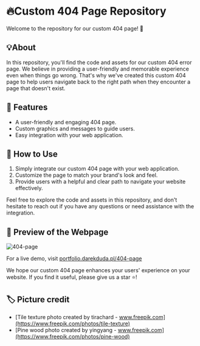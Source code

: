 # 🔥Custom 404 Page Repository

Welcome to the repository for our custom 404 page! 🚀

## 💡About

In this repository, you'll find the code and assets for our custom 404 error page. We believe in providing a user-friendly and memorable experience even when things go wrong. That's why we've created this custom 404 page to help users navigate back to the right path when they encounter a page that doesn't exist.

## 📌 Features

- A user-friendly and engaging 404 page.
- Custom graphics and messages to guide users.
- Easy integration with your web application.

## 💫 How to Use

1. Simply integrate our custom 404 page with your web application.
2. Customize the page to match your brand's look and feel.
3. Provide users with a helpful and clear path to navigate your website effectively.

Feel free to explore the code and assets in this repository, and don't hesitate to reach out if you have any questions or need assistance with the integration.

## 💟 Preview of the Webpage

![404-page](https://github.com/sidhartha2002/crane-404-error-page/assets/73163725/83769a20-6c10-415c-a70e-7ff2d253fb6a)

For a live demo, visit [portfolio.darekduda.pl/404-page](https://portfolio.darekduda.pl/crane-404-error-page/)

We hope our custom 404 page enhances your users' experience on your website. If you find it useful, please give us a star ⭐!

## 🏷️ Picture credit

- [Tile texture photo created by tirachard - www.freepik.com](https://www.freepik.com/photos/tile-texture)
- [Pine wood photo created by yingyang - www.freepik.com](https://www.freepik.com/photos/pine-wood)

